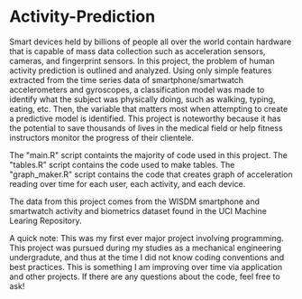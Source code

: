 # Activity-Prediction
Smart devices held by billions of people all over the world contain hardware 
that is capable of mass data collection such as acceleration sensors, cameras, 
and fingerprint sensors. In this project, the problem of human activity 
prediction is outlined and analyzed. Using only simple features extracted from
the time series data of smartphone/smartwatch accelerometers and gyroscopes, a 
classification model was made to identify what the subject was physically doing,
such as walking, typing, eating, etc. Then, the variable that matters most when 
attempting to create a predictive model is identified. This project is noteworthy 
because it has the potential to save thousands of lives in the medical field or 
help fitness instructors monitor the progress of their clientele. 

The "main.R" script containts the majority of code used in this project.
The "tables.R" script contains the code used to make tables.
The "graph_maker.R" script contains the code that creates graph of acceleration 
reading over time for each user, each activity, and each device.
  
The data from this project comes from the WISDM smartphone and smartwatch activity 
and biometrics dataset found in the UCI Machine Learing Repository.

A quick note: This was my first ever major project involving programming. This project was pursued during my studies as a mechanical engineering undergradute, and thus at the time I did not know coding conventions and best practices. This is something I am improving over time via application and other projects. If there are any questions about the code, feel free to ask!
